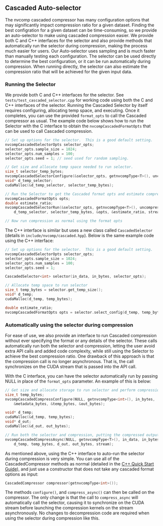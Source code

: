 ## Cascaded Auto-selector

The nvcomp cascaded compressor has many configuration options that may significantly impact compression ratio
for a given dataset.
Finding the best configration for a given dataset can be time-consuming, so we provide an auto-selector
to make using cascaded compression easier. We provide both C and C++ interfaces for the selector and also provide
methods that automatically run the selector during compression, making the process much easier for users. Our Auto-selector 
uses sampling and is
much faster than manually testing each configuration.  The selector can be used directly to determine the best
configuration, or it can be run automatically during compression.  When running directly, the selector can
also estimate the compression ratio that will be achieved for the given input data.

### Running the Selector

We provide both C and C++ interfaces for the selector. 
See `tests/test_cascaded_selector.cpp` for working code using both the C and C++ interfaces of
the selector. Running the Cascaded Selector by itself requires configuring, allocating temp space, and executing.
Once it completes, you can use the provided `format_opts` to call the Cascaded compressor as usual. 
The example code below shows how to run the Selector with the C interface to obtain
the `nvcompCascadedFormatOpts` that can be used to call Cascaded compression. 

```c++
// Set up options for the selector.  This is a good default setting.
nvcompCascadedSelectorOpts selector_opts;
selector_opts.sample_size = 1024;
selector_opts.num_samples = 100;
selector_opts.seed = 1; // seed used for random sampling.

// Get size and allocate temp space needed to run selector.
size_t selector_temp_bytes;
nvcompCascadedSelectorConfigure(&selector_opts, getnvcompType<T>(), uncompressed_bytes, &selector_temp_bytes);
void* d_temp_selector;
cudaMalloc(&d_temp_selector, selector_temp_bytes);

// Run the Selector to get the Cascaded format opts and estimate compression ratio
nvcompCascadedFormatOpts opts;
double estimate_ratio;
nvcompCascadedSelectorRun(&selector_opts, getnvcompType<T>(), uncompressed_data, uncompressed_bytes, 
    d_temp_selector, selector_temp_bytes, &opts, &estimate_ratio, stream);

// Now run compression as normal using the format opts
```

The C++ interface is similar but uses a new class called `CascadedSelector` (details in `include/nvcomp/cascaded.hpp`).
Below is the same example code using the C++ interface:

```c++
// Set up options for the selector.  This is a good default setting.
nvcompCascadedSelectorOpts selector_opts;
selector_opts.sample_size = 1024;
selector_opts.num_samples = 100;
selector_opts.seed = 1;

CascadedSelector<int> selector(in_data, in_bytes, selector_opts);

// Allocate temp space to run selector
size_t temp_bytes = selector.get_temp_size();
void* d_temp;
cudaMalloc(d_temp, temp_bytes);

double estimate_ratio;
nvcompCascadedFormatOpts opts = selector.select_config(d_temp, temp_bytes, &estimate_ratio, stream);
```

### Automatically using the selector during compression

For ease of use, we also provide an interface to run Cascaded compression without ever specifying the
format or any details of the selector. These calls automatically run both the selector and compression,
letting the user avoid extra API calls and added code complexity, while still using the Selector
to achieve the best compression ratio.  One drawback of this approach is that the compression
call is no longer asynchronous.  That is, the call synchronizes on the CUDA stream that is passed
into the API call.  

With the C interface, you can have the selector automatically run by passing NULL in place of the `format_opts`
parameter.  An example of this is below:

```c++
// Get size and allocate storage to run selector and perform compression
size_t temp_bytes;
nvcompCascadedCompressConfigure(NULL, getnvcompType<int>(), in_bytes, 
    &metadata_bytes, &temp_bytes, &out_bytes);

void* d_temp;
cudaMalloc(&d_temp, temp_bytes);
void* d_out;
cudaMalloc(&d_out, out_bytes);

// Run both the selector and compression, putting the compressed output in d_out
nvcompCascadedCompressAsync(NULL, getnvcompType<T>(), in_data, in_bytes, 
    d_temp, temp_bytes, d_out, out_bytes, stream);
```

As mentioned above, using the C++ interface to auto-run the selector during compression is very simple. You can use all 
of the CascadedCompressor methods as normal (detailed in the [C++ Quick Start Guide](cpp_quickstart.md)), and just 
use a constructor that does not take any cascaded format options as input:

```c++
CascadedCompressor compressor(getnvcompType<int>());
```

The methods `configure()`, and `compress_async()` can then be called on the compressor.  The only change is that
the call to `compress_async` will automatically call the selector, causing it to synchronize on the CUDA stream
before launching the compression kernels on the stream asynchronously.
No changes to decompression code are required when using the selector during compression like this.  
